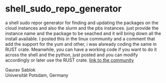 # shell_sudo_repo_generator
a shell sudo repor generator for finding and updating the packages on the cloud instances and also the slurm and the pbs instances. just provide the instance name and the package to be seached and it will bring down all the install available. I posted this in the linux community and a comment that add the support for the yum and other, i was alsready coding the same in RUST crate. Meanwhile, you can have a working code if you want to do it across the shell and the python, just posted and you can modify accordingly or later use the RUST crate. [link to the community](https://linuxcommunity.io/)

Gaurav Sablok \
Universität Potsdam, Germany
